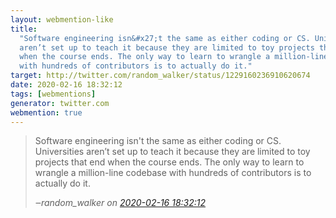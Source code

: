 ```yaml
---
layout: webmention-like
title:
  "Software engineering isn&#x27;t the same as either coding or CS. Universities
  aren’t set up to teach it because they are limited to toy projects that end
  when the course ends. The only way to learn to wrangle a million-line codebase
  with hundreds of contributors is to actually do it."
target: http://twitter.com/random_walker/status/1229160236910620674
date: 2020-02-16 18:32:12
tags: [webmentions]
generator: twitter.com
webmention: true
---
```


<blockquote class="external-citation">
  <p>
    Software engineering isn&#x27;t the same as either coding or CS. Universities aren’t set up to teach it because they are limited to toy projects that end when the course ends. The only way to learn to wrangle a million-line codebase with hundreds of contributors is to actually do it.
  </p>
  <cite>‒<span class="p-author p-name">random_walker</span>
    on
    <a href="http://twitter.com/random_walker/status/1229160236910620674" rel="external nofollow" target="_blank">2020-02-16 18:32:12</a>
  </cite>
</blockquote>
